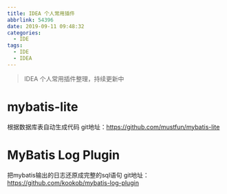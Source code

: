 ```yaml
---
title: IDEA 个人常用插件
abbrlink: 54396
date: 2019-09-11 09:48:32
categories:
  - IDE
tags:
  - IDE 
  - IDEA
---
```


> IDEA 个人常用插件整理，持续更新中

<!-- more -->

# mybatis-lite
根据数据库表自动生成代码
git地址：https://github.com/mustfun/mybatis-lite

# MyBatis Log Plugin
把mybatis输出的日志还原成完整的sql语句
git地址：https://github.com/kookob/mybatis-log-plugin